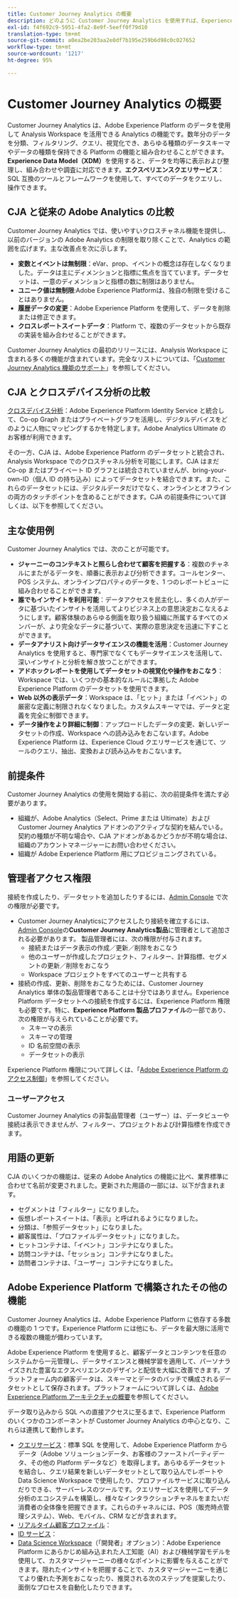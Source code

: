 ```yaml
---
title: Customer Journey Analytics の概要
description: どのように Customer Journey Analytics を使用すれば、Experience Platform からのデータと共に Analysis Workspace を使用できるかを説明します。
exl-id: f4f692c9-5951-4fa2-8e9f-5eeff0f79d10
translation-type: tm+mt
source-git-commit: a0ea2be203aa2e0df7b195e259b6d98c0c027652
workflow-type: tm+mt
source-wordcount: '1217'
ht-degree: 95%

---
```


# Customer Journey Analytics の概要

Customer Journey Analytics は、Adobe Experience Platform のデータを使用して Analysis Workspace を活用できる Analytics の機能です。数年分のデータを分類、フィルタリング、クエリ、視覚化でき、あらゆる種類のデータスキーマやデータの種類を保持できる Platform の機能と組み合わせることができます。**Experience Data Model（XDM）**&#x200B;を使用すると、データを均等に表示および整理し、組み合わせや調査に対応できます。**エクスペリエンスクエリサービス**：SQL 互換のツールとフレームワークを使用して、すべてのデータをクエリし、操作できます。

## CJA と従来の Adobe Analytics の比較

Customer Journey Analytics では、使いやすいクロスチャネル機能を提供し、以前のバージョンの Adobe Analytics の制限を取り除くことで、Analytics の範囲を広げます。主な改善点を次に示します。

* **変数とイベントは無制限**：eVar、prop、イベントの概念は存在しなくなりました。データは主にディメンションと指標に焦点を当てています。データセットは、一意のディメンションと指標の数に制限はありません。
* **ユニーク値は無制限**:Adobe Experience Platformは、独自の制限を受けることはありません。
* **履歴データの変更**：Adobe Experience Platform を使用して、データを削除または修正できます。
* **クロスレポートスイートデータ**：Platform で、複数のデータセットから既存の実装を組み合わせることができます。

Customer Journey Analytics の最初のリリースには、Analysis Workspace に含まれる多くの機能が含まれています。完全なリストについては、「[Customer Journey Analytics 機能のサポート](cja-aa.md)」を参照してください。

## CJA とクロスデバイス分析の比較

[クロスデバイス分析](https://docs.adobe.com/content/help/ja-JP/analytics/components/cda/cda-home.html)：Adobe Experience Platform Identity Service と統合して、Co-op Graph またはプライベートグラフを活用し、デジタルデバイスをどのように人物にマッピングするかを特定します。Adobe Analytics Ultimate のお客様が利用できます。

その一方、CJA は、Adobe Experience Platform のデータセットと統合され、Analysis Workspace でのクロスチャネル分析を可能にします。CJA はまだ Co-op またはプライベート ID グラフとは統合されていませんが、bring-your-own-ID（個人 ID の持ち込み）によってデータセットを結合できます。また、これらのデータセットには、デジタルデータだけでなく、オンラインとオフラインの両方のタッチポイントを含めることができます。CJA の前提条件について詳しくは、以下を参照してください。

## 主な使用例

Customer Journey Analytics では、次のことが可能です。

* **ジャーニーのコンテキストと照らし合わせて顧客を把握する**：複数のチャネルにまたがるデータを、順番に表示および分析できます。コールセンター、POS システム、オンラインプロパティのデータを、1 つのレポートビューに組み合わせることができます。
* **誰でもインサイトを利用可能**：データアクセスを民主化し、多くの人がデータに基づいたインサイトを活用してよりビジネス上の意思決定おこなえるようにします。顧客体験のあらゆる側面を取り扱う組織に所属するすべてのメンバーが、より完全なデータに基づいて、実際の意思決定を迅速に下すことができます。
* **データアナリスト向けデータサイエンスの機能を活用**：Customer Journey Analytics を使用すると、専門家でなくてもデータサイエンスを活用して、深いインサイトと分析を解き放つことができます。
* **アドホックレポートを使用してデータセットの視覚化や操作をおこなう**：Workspace では、いくつかの基本的なルールに準拠した Adobe Experience Platform のデータセットを使用できます。
* **Web 以外の表示データ**：Workspace は、「ヒット」または「イベント」の厳密な定義に制限されなくなりました。カスタムスキーマでは、データと定義を完全に制御できます。
* **データ操作をより詳細に制御**：アップロードしたデータの変更、新しいデータセットの作成、Workspace への読み込みをおこないます。Adobe Experience Platform は、Experience Cloud クエリサービスを通じて、ツールのクエリ、抽出、変換および読み込みをおこないます。

## 前提条件

Customer Journey Analytics の使用を開始する前に、次の前提条件を満たす必要があります。

* 組織が、Adobe Analytics（Select、Prime または Ultimate）および Customer Journey Analytics アドオンのアクティブな契約を結んでいる。契約の種類が不明な場合や、CJA アドオンがあるかどうかが不明な場合は、組織のアカウントマネージャーにお問い合わせください。
* 組織が Adobe Experience Platform 用にプロビジョニングされている。

## 管理者アクセス権限

接続を作成したり、データセットを追加したりするには、[Admin Console](https://adminconsole.adobe.com/enterprise/) で次の権限が必要です。

* Customer Journey Analyticsにアクセスしたり接続を確立するには、[Admin Console](https://adminconsole.adobe.com/enterprise/)の&#x200B;**Customer Journey Analytics製品**&#x200B;に管理者として追加される必要があります。 製品管理者には、次の権限が付与されます。
   * 接続またはデータ表示の作成／更新／削除をおこなう
   * 他のユーザーが作成したプロジェクト、フィルター、計算指標、セグメントの更新／削除をおこなう
   * Workspace プロジェクトをすべてのユーザーと共有する
* 接続の作成、更新、削除をおこなうためには、Customer Journey Analytics 単体の製品管理者であることは十分ではありません。Experience Platform データセットへの接続を作成するには、Experience Platform 権限も必要です。特に、**Experience Platform 製品プロファイル**&#x200B;の一部であり、次の権限が与えられていることが必要です。
   * スキーマの表示
   * スキーマの管理
   * ID 名前空間の表示
   * データセットの表示

Experience Platform 権限について詳しくは、「[Adobe Experience Platform のアクセス制御](https://docs.adobe.com/content/help/ja-JP/experience-platform/landing/home.translate.html#!api-specification/markdown/narrative/technical_overview/access-control/access-control-overview.md)」を参照してください。

### ユーザーアクセス

Customer Journey Analytics の非製品管理者（ユーザー）は、データビューや接続は表示できませんが、フィルター、プロジェクトおよび計算指標を作成できます。

## 用語の更新

CJA のいくつかの機能は、従来の Adobe Analytics の機能に比べ、業界標準に合わせて名前が変更されました。更新された用語の一部には、以下が含まれます。

* セグメントは「フィルター」になりました。
* 仮想レポートスイートは、「表示」と呼ばれるようになりました。
* 分類は、「参照データセット」になりました。
* 顧客属性は、「プロファイルデータセット」になりました。
* ヒットコンテナは、「イベント」コンテナになりました。
* 訪問コンテナは、「セッション」コンテナになりました。
* 訪問者コンテナは、「ユーザー」コンテナになりました。

## Adobe Experience Platform で構築されたその他の機能

Customer Journey Analytics は、Adobe Experience Platform に依存する多数の機能の 1 つです。Experience Platform には他にも、データを最大限に活用できる複数の機能が備わっています。

Adobe Experience Platform を使用すると、顧客データとコンテンツを任意のシステムから一元管理し、データサイエンスと機械学習を適用して、パーソナライズされた豊富なエクスペリエンスのデザインと配信を大幅に改善できます。プラットフォーム内の顧客データは、スキーマとデータのバッチで構成されるデータセットとして保存されます。プラットフォームについて詳しくは、[Adobe Experience Platform アーキテクチャの概要](https://docs.adobe.com/content/help/ja-JP/experience-platform/landing/home.translate.html)を参照してください。

データ取り込みから SQL への直接アクセスに至るまで、Experience Platform のいくつかのコンポーネントが Customer Journey Analytics の中心となり、これらは連携して動作します。

* [クエリサービス](https://docs.adobe.com/content/help/ja-JP/experience-platform/query/home.translate.html)：標準 SQL を使用して、Adobe Experience Platform からデータ（Adobe ソリューションデータ、お客様のファーストパーティデータ、その他の Platform データなど）を取得します。あらゆるデータセットを結合し、クエリ結果を新しいデータセットとして取り込んでレポートや Data Science Workspace で使用したり、プロファイルサービスに取り込んだりできる、サーバーレスのツールです。クエリサービスを使用してデータ分析のエコシステムを構築し、様々なインタラクションチャネルをまたいだ消費者の全体像を把握できます。これらのチャネルには、POS（販売時点管理システム）、Web、モバイル、CRM などが含まれます。
* [リアルタイム顧客プロファイル](https://docs.adobe.com/content/help/ja-JP/experience-platform/landing/home.translate.html#!api-specification/markdown/narrative/technical_overview/unified_profile_architectural_overview/unified_profile_architectural_overview.md)：
* [ID サービス](https://docs.adobe.com/content/help/ja-JP/experience-platform/landing/home.translate.html#!api-specification/markdown/narrative/technical_overview/identity_services_architectural_overview/identity_services_architectural_overview.md)：
* [Data Science Workspace](https://docs.adobe.com/content/help/ja-JP/experience-platform/data-science-workspace/home.translate.html)（「開発者」オプション）：Adobe Experience Platform にあらかじめ組み込まれた人工知能（AI）および機械学習モデルを使用して、カスタマージャーニーの様々なポイントに影響を与えることができます。隠れたインサイトを把握することで、カスタマージャーニーを通じてより優れた予測をおこなったり、推奨される次のステップを提案したり、面倒なプロセスを自動化したりできます。
